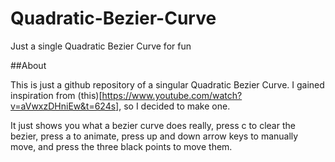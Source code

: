 # Quadratic-Bezier-Curve
Just a single Quadratic Bezier Curve for fun

##About

This is just a github repository of a singular Quadratic Bezier Curve. I gained inspiration from (this)[https://www.youtube.com/watch?v=aVwxzDHniEw&t=624s], so I decided to make one.

It just shows you what a bezier curve does really, press c to clear the bezier, press a to animate, press up and down arrow keys to manually move, and press the three black points to move them.
